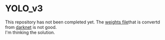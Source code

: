 # YOLO_v3

This repository has not been completed yet.
The [weights file]()that is convertd from [darknet](https://pjreddie.com/darknet/yolo/) is not good. <br>
I'm thinking the solution.
